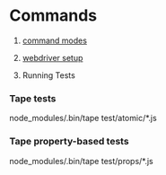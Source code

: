Commands
========

1. [command modes](doc/modes.md)
2. [webdriver setup](doc/webdrivers.md)

3. Running Tests

### Tape tests

node_modules/.bin/tape test/atomic/*.js

### Tape property-based tests

node_modules/.bin/tape test/props/*.js